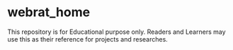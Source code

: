 # webrat_home
This repository is for Educational purpose only. Readers and Learners may use this as their reference for projects and researches. 
